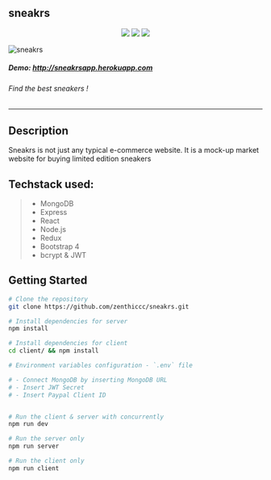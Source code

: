 
## sneakrs
<p align="center">
  <img src="https://img.shields.io/badge/MAINTAINED-YES-green?style=for-the-badge">
  <img src="https://img.shields.io/badge/LICENSE-MIT-blue?style=for-the-badge">
  <img src="https://img.shields.io/github/issues/zenthiccc/sneakrs?style=for-the-badge">
</p>

![sneakrs](demo/demo.gif)


##### Demo: http://sneakrsapp.herokuapp.com

###### Find the best sneakers !

---

## Description

Sneakrs is not just any typical e-commerce website. It is a mock-up market website for buying limited edition sneakers

## Techstack used:

> - MongoDB
> - Express
> - React
> - Node.js
> - Redux
> - Bootstrap 4
> - bcrypt & JWT

## Getting Started

```bash
# Clone the repository
git clone https://github.com/zenthiccc/sneakrs.git
```
```bash
# Install dependencies for server
npm install

# Install dependencies for client
cd client/ && npm install
```
```bash
# Environment variables configuration - `.env` file

# - Connect MongoDB by inserting MongoDB URL
# - Insert JWT Secret
# - Insert Paypal Client ID
```
```bash

# Run the client & server with concurrently
npm run dev

# Run the server only
npm run server

# Run the client only
npm run client

```